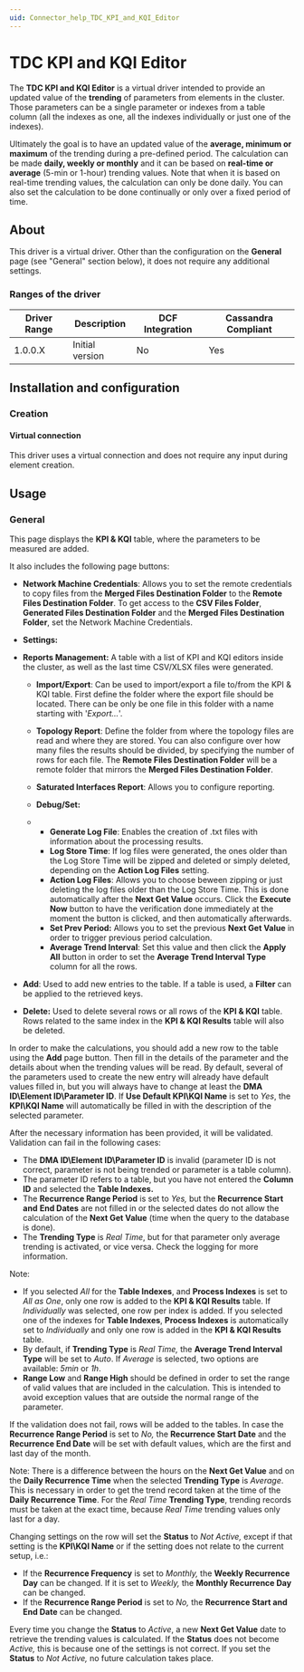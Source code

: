 ```yaml
---
uid: Connector_help_TDC_KPI_and_KQI_Editor
---
```


# TDC KPI and KQI Editor

The **TDC KPI and KQI Editor** is a virtual driver intended to provide an updated value of the **trending** of parameters from elements in the cluster. Those parameters can be a single parameter or indexes from a table column (all the indexes as one, all the indexes individually or just one of the indexes).

Ultimately the goal is to have an updated value of the **average, minimum or maximum** of the trending during a pre-defined period. The calculation can be made **daily, weekly or monthly** and it can be based on **real-time or average** (5-min or 1-hour) trending values. Note that when it is based on real-time trending values, the calculation can only be done daily. You can also set the calculation to be done continually or only over a fixed period of time.

## About

This driver is a virtual driver. Other than the configuration on the **General** page (see "General" section below), it does not require any additional settings.

### Ranges of the driver

| **Driver Range** | **Description** | **DCF Integration** | **Cassandra Compliant** |
|------------------|-----------------|---------------------|-------------------------|
| 1.0.0.X          | Initial version | No                  | Yes                     |

## Installation and configuration

### Creation

#### Virtual connection

This driver uses a virtual connection and does not require any input during element creation.

## Usage

### General

This page displays the **KPI & KQI** table, where the parameters to be measured are added.

It also includes the following page buttons:

- **Network Machine Credentials**: Allows you to set the remote credentials to copy files from the **Merged Files Destination Folder** to the **Remote Files Destination Folder**. To get access to the **CSV Files Folder**, **Generated Files Destination Folder** and the **Merged Files Destination Folder**, set the Network Machine Credentials.

- **Settings:**

- **Reports Management:** A table with a list of KPI and KQI editors inside the cluster, as well as the last time CSV/XLSX files were generated.

  - **Import/Export**: Can be used to import/export a file to/from the KPI & KQI table. First define the folder where the export file should be located. There can be only be one file in this folder with a name starting with '*Export...*'.

  - **Topology Report**: Define the folder from where the topology files are read and where they are stored. You can also configure over how many files the results should be divided, by specifying the number of rows for each file. The **Remote Files Destination Folder** will be a remote folder that mirrors the **Merged Files Destination Folder**.

  - **Saturated Interfaces Report**: Allows you to configure reporting.

  - **Debug/Set:**

  - - **Generate Log File**: Enables the creation of .txt files with information about the processing results.
    - **Log Store Time**: If log files were generated, the ones older than the Log Store Time will be zipped and deleted or simply deleted, depending on the **Action Log Files** setting.
    - **Action Log Files**: Allows you to choose beween zipping or just deleting the log files older than the Log Store Time. This is done automatically after the **Next Get Value** occurs. Click the **Execute Now** button to have the verification done immediately at the moment the button is clicked, and then automatically afterwards.
    - **Set Prev Period:** Allows you to set the previous **Next Get Value** in order to trigger previous period calculation.
    - **Average Trend Interval**: Set this value and then click the **Apply All** button in order to set the **Average Trend Interval Type** column for all the rows.

- **Add**: Used to add new entries to the table. If a table is used, a **Filter** can be applied to the retrieved keys.

- **Delete:** Used to delete several rows or all rows of the **KPI & KQI** table. Rows related to the same index in the **KPI & KQI Results** table will also be deleted.

In order to make the calculations, you should add a new row to the table using the **Add** page button. Then fill in the details of the parameter and the details about when the trending values will be read. By default, several of the parameters used to create the new entry will already have default values filled in, but you will always have to change at least the **DMA ID\Element ID\Parameter ID**. If **Use Default KPI\KQI Name** is set to *Yes*, the **KPI\KQI Name** will automatically be filled in with the description of the selected parameter.

After the necessary information has been provided, it will be validated. Validation can fail in the following cases:

- The **DMA ID\Element ID\Parameter ID** is invalid (parameter ID is not correct, parameter is not being trended or parameter is a table column).
- The parameter ID refers to a table, but you have not entered the **Column ID** and selected the **Table Indexes.**
- The **Recurrence Range Period** is set to *Yes,* but the **Recurrence Start** **and** **End Dates** are not filled in or the selected dates do not allow the calculation of the **Next Get Value** (time when the query to the database is done).
- The **Trending Type** is *Real Time*, but for that parameter only average trending is activated, or vice versa. Check the logging for more information.

Note:

- If you selected *All* for the **Table Indexes**, and **Process Indexes** is set to *All as One*, only one row is added to the **KPI & KQI Results** table. If *Individually* was selected, one row per index is added.
  If you selected one of the indexes for **Table Indexes**, **Process Indexes** is automatically set to *Individually* and only one row is added in the **KPI & KQI Results** table.
- By default, if **Trending Type** is *Real Time,* the **Average Trend Interval Type** will be set to *Auto*. If *Average* is selected, two options are available: *5min* or *1h*.
- **Range Low** and **Range High** should be defined in order to set the range of valid values that are included in the calculation. This is intended to avoid exception values that are outside the normal range of the parameter.

If the validation does not fail, rows will be added to the tables. In case the **Recurrence Range Period** is set to *No,* the **Recurrence Start Date** and the **Recurrence End Date** will be set with default values, which are the first and last day of the month.

Note: There is a difference between the hours on the **Next Get Value** and on the **Daily Recurrence Time** when the selected **Trending Type** is *Average*. This is necessary in order to get the trend record taken at the time of the **Daily Recurrence Time**. For the *Real Time* **Trending Type**, trending records must be taken at the exact time, because *Real Time* trending values only last for a day.

Changing settings on the row will set the **Status** to *Not Active,* except if that setting is the **KPI\KQI Name** or if the setting does not relate to the current setup, i.e.:

- If the **Recurrence Frequency** is set to *Monthly,* the **Weekly Recurrence Day** can be changed. If it is set to *Weekly,* the **Monthly Recurrence Day** can be changed.
- If the **Recurrence Range Period** is set to *No,* the **Recurrence Start and End Date** can be changed.

Every time you change the **Status** to *Active*, a new **Next Get Value** date to retrieve the trending values is calculated. If the **Status** does not become *Active,* this is because one of the settings is not correct. If you set the **Status** to *Not Active,* no future calculation takes place.
